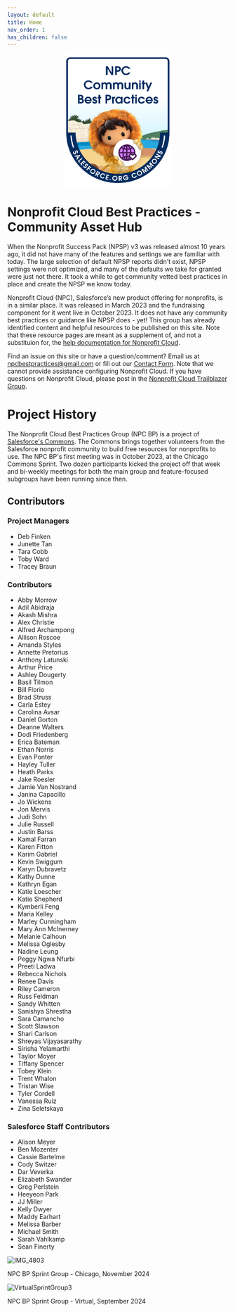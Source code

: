 ```yaml
---
layout: default
title: Home
nav_order: 1
has_children: false
---
```

<p align="center">
<img src = "assets/NPC_BP_Team_Badge.png" height="300" width= "250">
</p>


# Nonprofit Cloud Best Practices - Community Asset Hub

When the Nonprofit Success Pack (NPSP) v3 was released almost 10 years ago, it did not have many of the features and settings we are familiar with today. The large selection of default NPSP reports didn't exist, NPSP settings were not optimized, and many of the defaults we take for granted were just not there. It took a while to get community vetted best practices in place and create the NPSP we know today.

Nonprofit Cloud (NPC), Salesforce’s new product offering for nonprofits, is in a similar place. It was released in March 2023 and the fundraising component for it went live in October 2023. It does not have any community best practices or guidance like NPSP does - yet! This group has already identified content and helpful resources to be published on this site. Note that these resource pages are meant as a supplement of, and not a substituion for, the [help documentation for Nonprofit Cloud](https://help.salesforce.com/s/articleView?id=sfdo.nonprofit_cloud.htm&type=5). 

Find an issue on this site or have a question/comment? Email us at <npcbestpractices@gmail.com> or fill out our [Contact Form](https://forms.gle/FQK5DsnPLayppQXm8). Note that we cannot provide assistance configuring Nonprofit Cloud. If you have questions on Nonprofit Cloud, please post in the [Nonprofit Cloud Trailblazer Group](https://trailhead.salesforce.com/trailblazer-community/groups/0F94V000000oRAfSAM).

# Project History
The Nonprofit Cloud Best Practices Group (NPC BP) is a project of [Salesforce's Commons](https://sfdo-community-sprints.github.io/). The Commons brings together volunteers from the Salesforce nonprofit community to build free resources for nonprofits to use. The NPC BP's first meeting was in October 2023, at the Chicago Commons Sprint. Two dozen participants kicked the project off that week and bi-weekly meetings for both the main group and feature-focused subgroups have been running since then. 

##  Contributors
### Project Managers
* Deb Finken
* Junette Tan
* Tara Cobb
* Toby Ward
* Tracey Braun

### Contributors
* Abby Morrow
* Adil Abidraja
* Akash Mishra
* Alex Christie
* Alfred Archampong
* Allison Roscoe
* Amanda Styles
* Annette Pretorius
* Anthony Latunski
* Arthur Price
* Ashley Dougerty
* Basil Tilmon
* Bill Florio
* Brad Struss 
* Carla Estey
* Carolina Avsar
* Daniel Gorton
* Deanne Walters
* Dodi Friedenberg
* Erica Bateman
* Ethan Norris
* Evan Ponter
* Hayley Tuller
* Heath Parks
* Jake Roesler
* Jamie Van Nostrand
* Janina Capacillo
* Jo Wickens
* Jon Mervis
* Judi Sohn
* Julie Russell
* Justin Barss
* Kamal Farran
* Karen Fitton
* Karim Gabriel
* Kevin Swiggum
* Karyn Dubravetz
* Kathy Dunne
* Kathryn Egan
* Katie Loescher
* Katie Shepherd
* Kymberli Feng
* Maria Kelley
* Marley Cunningham 
* Mary Ann McInerney
* Melanie Calhoun
* Melissa Oglesby
* Nadine Leung
* Peggy Ngwa Nfurbi
* Preeti Ladwa
* Rebecca Nichols
* Renee Davis
* Riley Cameron
* Russ Feldman
* Sandy Whitten
* Sanishya Shrestha
* Sara Camancho
* Scott Slawson
* Shari Carlson
* Shreyas Vijayasarathy
* Sirisha Yelamarthi
* Taylor Moyer 
* Tiffany Spencer
* Tobey Klein
* Trent Whalon
* Tristan Wise
* Tyler Cordell
* Vanessa Ruiz
* Zina Seletskaya

### Salesforce Staff Contributors
* Alison Meyer
* Ben Mozenter
* Cassie Bartelme
* Cody Switzer
* Dar Veverka
* Elizabeth Swander
* Greg Perlstein
* Heeyeon Park
* JJ Miller
* Kelly Dwyer
* Maddy Earhart
* Melissa Barber
* Michael Smith
* Sarah Vahlkamp
* Sean Finerty


![IMG_4803](https://github.com/user-attachments/assets/76749147-61d9-4fa9-8826-fe7ac7174779)

NPC BP Sprint Group - Chicago, November 2024


![VirtualSprintGroup3](https://github.com/user-attachments/assets/544aac6a-09b0-4032-8968-92eed75aec95)

NPC BP Sprint Group - Virtual, September 2024






